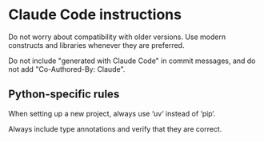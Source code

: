 # Claude Code instructions

Do not worry about compatibility with older versions. Use modern constructs and
libraries whenever they are preferred.

Do not include "generated with Claude Code" in commit messages, and do not add
"Co-Authored-By: Claude".

## Python-specific rules

When setting up a new project, always use ‘uv‘ instead of ‘pip‘.

Always include type annotations and verify that they are correct.
